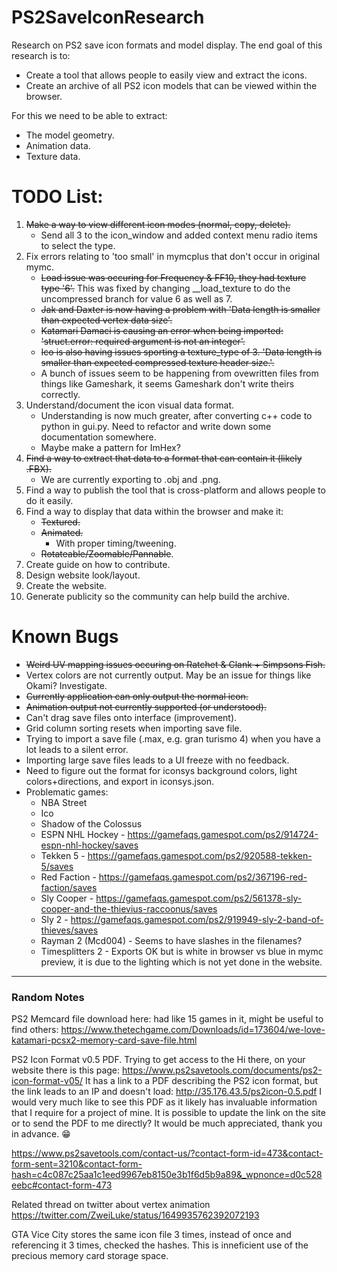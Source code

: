 # PS2SaveIconResearch
Research on PS2 save icon formats and model display.
The end goal of this research is to:
* Create a tool that allows people to easily view and extract the icons.
* Create an archive of all PS2 icon models that can be viewed within the browser.

For this we need to be able to extract:
* The model geometry.
* Animation data.
* Texture data.

# TODO List:
1. ~~Make a way to view different icon modes (normal, copy, delete).~~
    * Send all 3 to the icon_window and added context menu radio items to select the type.
2. Fix errors relating to 'too small' in mymcplus that don't occur in original mymc.
    * ~~Load issue was occuring for Frequency & FF10, they had texture type '6'.~~
      This was fixed by changing __load_texture to do the uncompressed branch for value 6 as well as 7.
    * ~~Jak and Daxter is now having a problem with 'Data length is smaller than expected vertex data size'.~~
    * ~~Katamari Damaci is causing an error when being imported: 'struct.error: required argument is not an integer'.~~
    * ~~Ico is also having issues sporting a texture_type of 3. 'Data length is smaller than expected compressed texture header size.'.~~
    * A bunch of issues seem to be happening from ovewritten files from things like Gameshark, it seems Gameshark don't write theirs correctly.
3. Understand/document the icon visual data format.
    * Understanding is now much greater, after converting c++ code to python in gui.py. Need to refactor and write down some documentation somewhere. 
    * Maybe make a pattern for ImHex?
4. ~~Find a way to extract that data to a format that can contain it (likely .FBX).~~
    * We are currently exporting to .obj and .png.
5. Find a way to publish the tool that is cross-platform and allows people to do it easily.
6. Find a way to display that data within the browser and make it:
    * ~~Textured.~~
    * ~~Animated.~~
        * With proper timing/tweening.
    * ~~Rotateable/Zoomable/Pannable~~.
7. Create guide on how to contribute.
8. Design website look/layout.
9. Create the website.
10. Generate publicity so the community can help build the archive.

# Known Bugs
* ~~Weird UV mapping issues occuring on Ratchet & Clank + Simpsons Fish.~~
* Vertex colors are not currently output. May be an issue for things like Okami? Investigate.
* ~~Currently application can only output the normal icon.~~
* ~~Animation output not currently supported (or understood).~~
* Can't drag save files onto interface (improvement).
* Grid column sorting resets when importing save file.
* Trying to import a save file (.max, e.g. gran turismo 4) when you have a lot leads to a silent error.
* Importing large save files leads to a UI freeze with no feedback.
* Need to figure out the format for iconsys background colors, light colors+directions, and export in iconsys.json.
* Problematic games:
  * NBA Street
  * Ico
  * Shadow of the Colossus
  * ESPN NHL Hockey - https://gamefaqs.gamespot.com/ps2/914724-espn-nhl-hockey/saves
  * Tekken 5 - https://gamefaqs.gamespot.com/ps2/920588-tekken-5/saves
  * Red Faction - https://gamefaqs.gamespot.com/ps2/367196-red-faction/saves
  * Sly Cooper - https://gamefaqs.gamespot.com/ps2/561378-sly-cooper-and-the-thievius-raccoonus/saves
  * Sly 2 - https://gamefaqs.gamespot.com/ps2/919949-sly-2-band-of-thieves/saves
  * Rayman 2 (Mcd004) - Seems to have slashes in the filenames?
  * Timesplitters 2 - Exports OK but is white in browser vs blue in mymc preview, it is due to the lighting which is not yet done in the website.

___
### Random Notes
PS2 Memcard file download here: had like 15 games in it, might be useful to find others: https://www.thetechgame.com/Downloads/id=173604/we-love-katamari-pcsx2-memory-card-save-file.html

PS2 Icon Format v0.5 PDF.
Trying to get access to the 
Hi there, on your website there is this page: https://www.ps2savetools.com/documents/ps2-icon-format-v05/
It has a link to a PDF describing the PS2 icon format, but the link leads to an IP and doesn't load: http://35.176.43.5/ps2icon-0.5.pdf
I would very much like to see this PDF as it likely has invaluable information that I require for a project of mine.
It is possible to update the link on the site or to send the PDF to me directly? It would be much appreciated, thank you in advance. 😁

https://www.ps2savetools.com/contact-us/?contact-form-id=473&contact-form-sent=3210&contact-form-hash=c4c087c25aa1c1eed9967eb8150e3b1f6d5b9a89&_wpnonce=d0c528eebc#contact-form-473

Related thread on twitter about vertex animation
https://twitter.com/ZweiLuke/status/1649935762392072193

GTA Vice City stores the same icon file 3 times, instead of once and referencing it 3 times, checked the hashes.
This is inneficient use of the precious memory card storage space.

